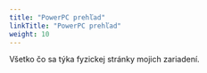 ```yaml
---
title: "PowerPC prehľad"
linkTitle: "PowerPC prehľad"
weight: 10
---
```


Všetko čo sa týka fyzickej stránky mojich zariadení.